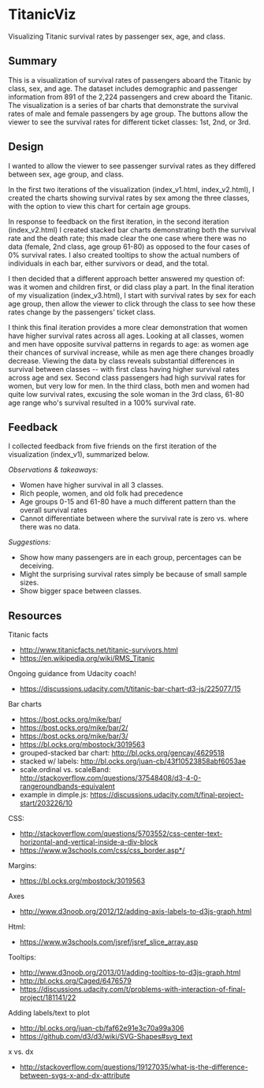 # TitanicViz
Visualizing Titanic survival rates by passenger sex, age, and class.

## Summary
This is a visualization of survival rates of passengers aboard the Titanic by class, sex, and age. The dataset includes demographic and passenger information from 891 of the 2,224 passengers and crew aboard the Titanic. The visualization is a series of bar charts that demonstrate the survival rates of male and female passengers by age group. The buttons allow the viewer to see the survival rates for different ticket classes: 1st, 2nd, or 3rd.

## Design
I wanted to allow the viewer to see passenger survival rates as they differed between sex, age group, and class. 

In the first two iterations of the visualization (index_v1.html, index_v2.html), I created the charts showing survival rates by sex among the three classes, with the option to view this chart for certain age groups. 

In response to feedback on the first iteration, in the second iteration (index_v2.html) I created stacked bar charts demonstrating both the survival rate and the death rate; this made clear the one case where there was no data (female, 2nd class, age group 61-80) as opposed to the four cases of 0% survival rates. I also created tooltips to show the actual numbers of individuals in each bar, either survivors or dead, and the total.

I then decided that a different approach better answered my question of: was it women and children first, or did class play a part. In the final iteration of my visualization (index_v3.html), I start with survival rates by sex for each age group, then allow the viewer to click through the class to see how these rates change by the passengers' ticket class. 

I think this final iteration provides a more clear demonstration that women have higher survival rates across all ages. Looking at all classes, women and men have opposite survival patterns in regards to age: as women age their chances of survival increase, while as men age there changes broadly decrease. Viewing the data by class reveals substantial differences in survival between classes -- with first class having higher survival rates across age and sex. Second class passengers had high survival rates for women, but very low for men. In the third class, both men and women had quite low survival rates, excusing the sole woman in the 3rd class, 61-80 age range who's survival resulted in a 100% survival rate.

## Feedback
I collected feedback from five friends on the first iteration of the visualization (index_v1), summarized below. 

*Observations & takeaways:*
- Women have higher survival in all 3 classes. 
- Rich people, women, and old folk had precedence
- Age groups 0-15 and 61-80 have a much different pattern than the overall survival rates
- Cannot differentiate between where the survival rate is zero vs. where there was no data.
 
*Suggestions:*
- Show how many passengers are in each group, percentages can be deceiving. 
- Might the surprising survival rates simply be because of small  sample sizes.
- Show bigger space between classes.


## Resources
Titanic facts
- http://www.titanicfacts.net/titanic-survivors.html
- https://en.wikipedia.org/wiki/RMS_Titanic

Ongoing guidance from Udacity coach!
- https://discussions.udacity.com/t/titanic-bar-chart-d3-js/225077/15

Bar charts
- https://bost.ocks.org/mike/bar/
- https://bost.ocks.org/mike/bar/2/
- https://bost.ocks.org/mike/bar/3/
- https://bl.ocks.org/mbostock/3019563
- grouped-stacked bar chart: http://bl.ocks.org/gencay/4629518
- stacked w/ labels: http://bl.ocks.org/juan-cb/43f10523858abf6053ae
- scale.ordinal vs. scaleBand: http://stackoverflow.com/questions/37548408/d3-4-0-rangeroundbands-equivalent
- example in dimple.js: https://discussions.udacity.com/t/final-project-start/203226/10

CSS:
- http://stackoverflow.com/questions/5703552/css-center-text-horizontal-and-vertical-inside-a-div-block 
- https://www.w3schools.com/css/css_border.asp*/

Margins: 
- https://bl.ocks.org/mbostock/3019563

Axes 
- http://www.d3noob.org/2012/12/adding-axis-labels-to-d3js-graph.html

Html: 
- https://www.w3schools.com/jsref/jsref_slice_array.asp

Tooltips:
- http://www.d3noob.org/2013/01/adding-tooltips-to-d3js-graph.html
- http://bl.ocks.org/Caged/6476579
- https://discussions.udacity.com/t/problems-with-interaction-of-final-project/181141/22

Adding labels/text to plot
- http://bl.ocks.org/juan-cb/faf62e91e3c70a99a306
- https://github.com/d3/d3/wiki/SVG-Shapes#svg_text

x vs. dx
- http://stackoverflow.com/questions/19127035/what-is-the-difference-between-svgs-x-and-dx-attribute
